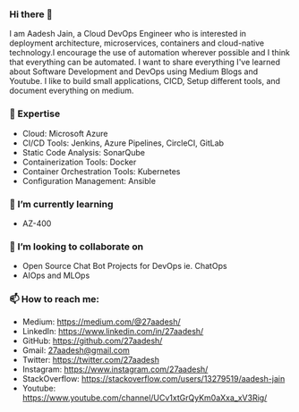 ### Hi there 👋
I am Aadesh Jain, a Cloud DevOps Engineer who is interested in deployment architecture, microservices, containers and cloud-native technology.I encourage the use of automation wherever possible and I think that everything can be automated. I want to share everything I've learned about Software Development and DevOps using Medium Blogs and Youtube. I like to build small applications, CICD, Setup different tools, and document everything on medium.


### 🔭 Expertise

- Cloud: Microsoft Azure 
- CI/CD Tools: Jenkins, Azure Pipelines, CircleCI, GitLab
- Static Code Analysis: SonarQube
- Containerization Tools: Docker
- Container Orchestration Tools: Kubernetes
- Configuration Management: Ansible
    

### 🌱 I’m currently learning 

- AZ-400
    
### 👯 I’m looking to collaborate on 

- Open Source Chat Bot Projects for DevOps ie. ChatOps
- AIOps and MLOps
    
### 📫 How to reach me: 

- Medium: https://medium.com/@27aadesh/
- LinkedIn: https://www.linkedin.com/in/27aadesh/
- GitHub: https://github.com/27aadesh/
- Gmail: 27aadesh@gmail.com
- Twitter: https://twitter.com/27aadesh
- Instagram: https://www.instagram.com/27aadesh/
- StackOverflow: https://stackoverflow.com/users/13279519/aadesh-jain
- Youtube: https://www.youtube.com/channel/UCv1xtGrQyKm0aXxa_xV3Rig/
  
   

